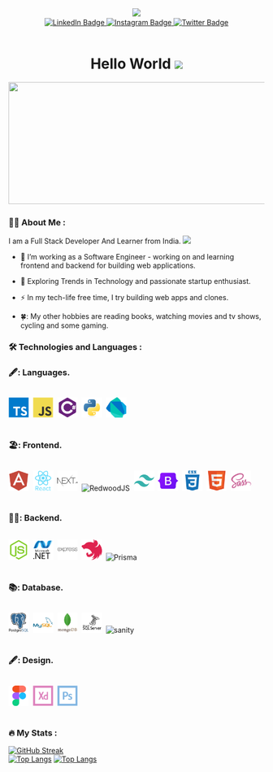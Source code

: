 

<div id="header" align="center">
  <img src="https://user-images.githubusercontent.com/78194475/174669428-61313a24-b150-42b7-be63-e66659e5ee1c.gif" width="400"/>
</div>

<div id="badges" align="center">
  <a href="https://www.linkedin.com/in/sreehari-prathap/">
    <img src="https://img.shields.io/badge/LinkedIn-blue?style=for-the-badge&logo=linkedin&logoColor=white" alt="LinkedIn Badge"/>
  </a>
  <a href="https://www.instagram.com/_sreehari_prathap_/">
    <img src="https://img.shields.io/badge/Instagram-violet?style=for-the-badge&logo=instagram&logoColor=white" alt="Instagram Badge"/>
  </a>
  <a href="[your-twitter-URL](https://twitter.com/TheTypicalMallu)">
    <img src="https://img.shields.io/badge/Twitter-blue?style=for-the-badge&logo=twitter&logoColor=white" alt="Twitter Badge"/>
  </a>
</div>
<img src="https://komarev.com/ghpvc/?sreehariprathap&style=flat-square&color=blue" alt=""/>

<h1 align="center">
  Hello World
  <img src="https://media.giphy.com/media/hvRJCLFzcasrR4ia7z/giphy.gif" width="20"/>
</h1>

<div align="center">
  <img src="https://media-exp2.licdn.com/dms/image/C5616AQFxfW-G82YpKg/profile-displaybackgroundimage-shrink_350_1400/0/1618669766723?e=1661385600&v=beta&t=3YnZvhLU2oqTD_huFrSH6movjCmzo4n0ia32XFMb8Yg" width="900" height="240"/>
</div>

### :man_technologist: About Me :

I am a Full Stack Developer And Learner from India. <img src="https://media.giphy.com/media/FWS7G7YkIm415ofAJR/giphy.gif" width="30"> 

- :telescope: I’m working as a Software Engineer - working on and learning frontend and backend for building web applications.

- :seedling: Exploring Trends in Technology and passionate startup enthusiast.

- :zap: In my tech-life free time, I try building web apps and clones.

- 🍀: My other hobbies are reading books, watching movies and tv shows, cycling and some gaming.

### :hammer_and_wrench: Technologies and Languages :
###  🖋️: Languages.
  <br/>

<div>
  <img src="https://github.com/devicons/devicon/blob/master/icons/typescript/typescript-original.svg" title="Typescript" alt="Typescript" width="40" height="40"/>&nbsp;
  <img src="https://github.com/devicons/devicon/blob/master/icons/javascript/javascript-original.svg" title="JavaScript" alt="JavaScript" width="40" height="40"/>&nbsp;
  <img src="https://github.com/devicons/devicon/blob/master/icons/csharp/csharp-plain.svg" title="C#" alt="C#" width="40" height="40"/>&nbsp;
  <img src="https://github.com/devicons/devicon/blob/master/icons/python/python-original.svg" title="Python" alt="Python" width="40" height="40"/>&nbsp;
  <img src="https://github.com/devicons/devicon/blob/master/icons/dart/dart-original.svg" title="Dart" alt="Dart" width="40" height="40"/>&nbsp;
  </div>
  <br/>

###  🏖️: Frontend.
  <br/>

<div>
  <img src="https://github.com/devicons/devicon/blob/master/icons/angularjs/angularjs-plain.svg" title="Angular" alt="Angular" width="40" height="40"/>&nbsp;
  <img src="https://github.com/devicons/devicon/blob/master/icons/react/react-original-wordmark.svg" title="React" alt="React" width="40" height="40"/>&nbsp;
  <img src="https://github.com/devicons/devicon/blob/master/icons/nextjs/nextjs-original-wordmark.svg" title="NextJS" alt="NextJS" width="40" height="40"/>&nbsp;
  <img src="https://avatars2.githubusercontent.com/u/45050444?v=4" title="RedwoodJS" alt="RedwoodJS" width="40" height="40"/>&nbsp;
  <img src="https://github.com/devicons/devicon/blob/master/icons/tailwindcss/tailwindcss-plain.svg" title="TailwindCSS" alt="TailwindCSS" width="40" height="40"/>&nbsp;
  <img src="https://github.com/devicons/devicon/blob/master/icons/bootstrap/bootstrap-original.svg" title="Bootstrap" alt="Bootstrap" width="40" height="40"/>&nbsp;
  <img src="https://github.com/devicons/devicon/blob/master/icons/css3/css3-plain-wordmark.svg"  title="CSS3" alt="CSS" width="40" height="40"/>&nbsp;
  <img src="https://github.com/devicons/devicon/blob/master/icons/html5/html5-original.svg" title="HTML5" alt="HTML" width="40" height="40"/>&nbsp;
  <img src="https://github.com/devicons/devicon/blob/master/icons/sass/sass-original.svg" title="Sass" **alt="Sass" width="40" height="40"/>
</div>
  <br/>


###  🧑‍🍳: Backend.
  <br/>

<div>
  <img src="https://github.com/devicons/devicon/blob/master/icons/nodejs/nodejs-original.svg" title="Nodejs" alt="Nodejs" width="40" height="40"/>&nbsp;
  <img src="https://github.com/devicons/devicon/blob/master/icons/dot-net/dot-net-original-wordmark.svg" title="Dotnet" alt="Dotnet" width="40" height="40"/>&nbsp;
  <img src="https://github.com/devicons/devicon/blob/master/icons/express/express-original-wordmark.svg" title="express" alt="express" width="40" height="40"/>&nbsp;
  <img src="https://github.com/devicons/devicon/blob/master/icons/nestjs/nestjs-plain.svg" title="nestjs" alt="nestjs" width="40" height="40"/>&nbsp;
  <img src="https://cdn.worldvectorlogo.com/logos/prisma-2.svg" title="Prisma" alt="Prisma" width="40" height="40"/>&nbsp;
  </div>
  <br/>
  

###  📚: Database.
  <br/>

<div>
  <img src="https://github.com/devicons/devicon/blob/master/icons/postgresql/postgresql-original-wordmark.svg" title="postgresql" alt="postgresql" width="40" height="40"/>&nbsp;
  <img src="https://github.com/devicons/devicon/blob/master/icons/mysql/mysql-original-wordmark.svg" title="mysql" alt="mysql" width="40" height="40"/>&nbsp;
  <img src="https://github.com/devicons/devicon/blob/master/icons/mongodb/mongodb-original-wordmark.svg" title="mongodb" alt="mongodb" width="40" height="40"/>&nbsp;
  <img src="https://github.com/devicons/devicon/blob/master/icons/microsoftsqlserver/microsoftsqlserver-plain-wordmark.svg" title="sqlserver" alt="sqlserver" width="40" height="40"/>&nbsp;
  <img src="https://images.g2crowd.com/uploads/product/image/large_detail/large_detail_96102ac6497377cd53da621075fe828e/sanity.png" title="sanity" alt="sanity" width="40" height="40"/>&nbsp;
 </div>
  <br/>
 
  
###  🖋️: Design.
  <br/>

<div>
  <img src="https://github.com/devicons/devicon/blob/master/icons/figma/figma-original.svg" title="Figma" alt="Figma " width="40" height="40"/>&nbsp;
  <img src="https://github.com/devicons/devicon/blob/master/icons/xd/xd-line.svg" title="AdobeXD" alt="AdobeXD" width="40" height="40"/>&nbsp;
  <img src="https://github.com/devicons/devicon/blob/master/icons/photoshop/photoshop-line.svg" title="Photoshop" alt="Photoshop" width="40" height="40"/>&nbsp;
 </div>
  <br/>
  
  ### :fire: My Stats :
  [![GitHub Streak](http://github-readme-streak-stats.herokuapp.com?user=sreehariprathap&theme=white&background=ffffff)](https://git.io/streak-stats)
<br/>
[![Top Langs](https://github-readme-stats.vercel.app/api/top-langs/?username=sreehariprathap&layout=compact&theme=vision-friendly-white)](https://github.com/anuraghazra/github-readme-stats) 
[![Top Langs](https://github-readme-stats.vercel.app/api/top-langs/?username=sreehari4experion&layout=compact&theme=vision-friendly-white)](https://github.com/anuraghazra/github-readme-stats)

<!--
**sreehariprathap/sreehariprathap** is a ✨ _special_ ✨ repository because its `README.md` (this file) appears on your GitHub profile.

Here are some ideas to get you started:

- 🔭 I’m currently working on ...
- 🌱 I’m currently learning ...
- 👯 I’m looking to collaborate on ...
- 🤔 I’m looking for help with ...
- 💬 Ask me about ...
- 📫 How to reach me: ...
- 😄 Pronouns: ...
- ⚡ Fun fact: ...
-->
